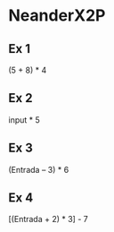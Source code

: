 # NeanderX2P
## Ex 1
 (5 + 8) * 4
 
## Ex 2
 input * 5 
   
## Ex 3
 (Entrada – 3) * 6
 
## Ex 4
[(Entrada + 2) * 3] - 7

